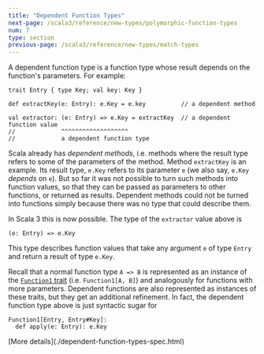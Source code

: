 ```yaml
---
title: "Dependent Function Types"
next-page: /scala3/reference/new-types/polymorphic-function-types
num: 7
type: section
previous-page: /scala3/reference/new-types/match-types
---
```


<!-- THIS FILE HAS BEEN GENERATED BY SCALADOC PREPROCESSOR. NOTE THAT ANY CHANGES TO THIS FILE CAN BE OVERRIDEN IN THE FUTURE -->

A dependent function type is a function type whose result depends
on the function's parameters. For example:

<div class="snippet" ><div class="buttons"></div><pre><code class="language-scala"><span id="0" class="" >trait Entry { type Key; val key: Key }
</span><span id="1" class="" >
</span><span id="2" class="" >def extractKey(e: Entry): e.Key = e.key          // a dependent method
</span><span id="3" class="" >
</span><span id="4" class="" >val extractor: (e: Entry) =&gt; e.Key = extractKey  // a dependent function value
</span><span id="5" class="" >//             ^^^^^^^^^^^^^^^^^^^
</span><span id="6" class="" >//             a dependent function type
</span></code></pre></div>

Scala already has _dependent methods_, i.e. methods where the result
type refers to some of the parameters of the method. Method
`extractKey` is an example. Its result type, `e.Key` refers to its
parameter `e` (we also say, `e.Key` _depends_ on `e`). But so far it
was not possible to turn such methods into function values, so that
they can be passed as parameters to other functions, or returned as
results. Dependent methods could not be turned into functions simply
because there was no type that could describe them.

In Scala 3 this is now possible. The type of the `extractor` value above is

<div class="snippet" ><div class="buttons"></div><pre><code class="language-scala"><span id="0" class="" >(e: Entry) =&gt; e.Key
</span></code></pre></div>

This type describes function values that take any argument `e` of type
`Entry` and return a result of type `e.Key`.

Recall that a normal function type `A => B` is represented as an
instance of the [`Function1` trait](https://scala-lang.org/api/3.x/scala/Function1.html)
(i.e. `Function1[A, B]`) and analogously for functions with more parameters. Dependent functions
are also represented as instances of these traits, but they get an additional
refinement. In fact, the dependent function type above is just syntactic sugar for

<div class="snippet" ><div class="buttons"></div><pre><code class="language-scala"><span id="0" class="" >Function1[Entry, Entry#Key]:
</span><span id="1" class="" >  def apply(e: Entry): e.Key
</span></code></pre></div>[More details](./dependent-function-types-spec.html)
